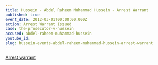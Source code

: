 ```yaml
---
title: Hussein - Abdel Raheem Muhammad Hussein - Arrest Warrant
published: true
event_date: 2012-03-01T00:00:00.000Z
action: Arrest Warrant Issued
case: the-prosecutor-v-hussein
accused: abdel-raheem-muhammad-hussein
youtube_id:
slug: hussein-events-abdel-raheem-muhammad-hussein-arrest-warrant
---
```



[Arrest warrant](https://www.icc-cpi.int/Pages/record.aspx?docNo=ICC-02/05-01/12-2)